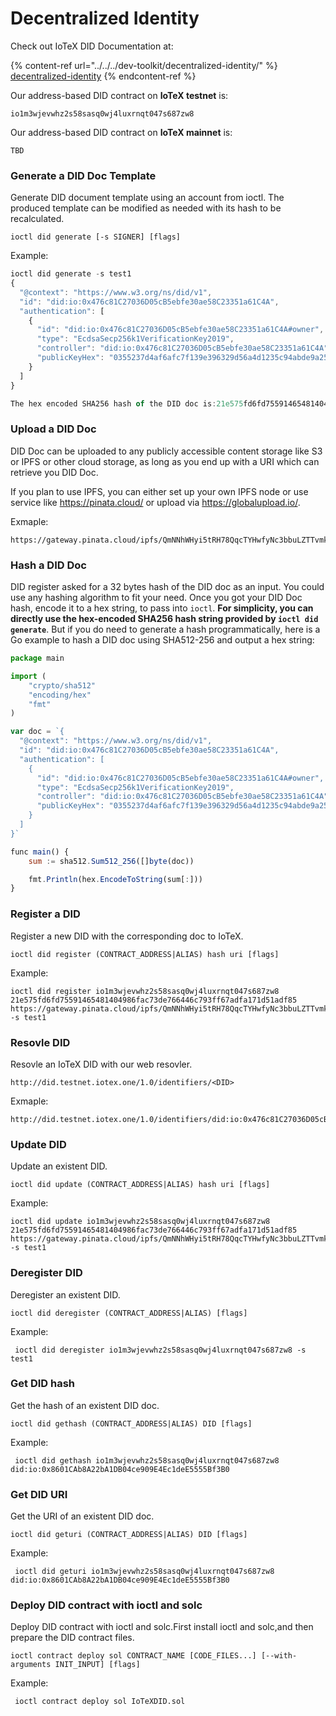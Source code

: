 # Decentralized Identity

Check out IoTeX DID Documentation at:

{% content-ref url="../../../dev-toolkit/decentralized-identity/" %}
[decentralized-identity](../../../dev-toolkit/decentralized-identity/)
{% endcontent-ref %}

Our address-based DID contract on **IoTeX testnet** is:

`io1m3wjevwhz2s58sasq0wj4luxrnqt047s687zw8`

Our address-based DID contract on **IoTeX mainnet** is:

`TBD`

### Generate a DID Doc Template <a href="#generate-a-did-doc-template" id="generate-a-did-doc-template"></a>

Generate DID document template using an account from ioctl. The produced template can be modified as needed with its hash to be recalculated.

```
ioctl did generate [-s SIGNER] [flags]

```

Example:

```javascript
ioctl did generate -s test1
{
  "@context": "https://www.w3.org/ns/did/v1",
  "id": "did:io:0x476c81C27036D05cB5ebfe30ae58C23351a61C4A",
  "authentication": [
    {
      "id": "did:io:0x476c81C27036D05cB5ebfe30ae58C23351a61C4A#owner",
      "type": "EcdsaSecp256k1VerificationKey2019",
      "controller": "did:io:0x476c81C27036D05cB5ebfe30ae58C23351a61C4A",
      "publicKeyHex": "0355237d4af6afc7f139e396329d56a4d1235c94abde9a25782241774c06cccfb6"
    }
  ]
}

The hex encoded SHA256 hash of the DID doc is:21e575fd6fd75591465481404986fac73de766446c793ff67adfa171d51adf85
```

### Upload a DID Doc

DID Doc can be uploaded to any publicly accessible content storage like S3 or IPFS or other cloud storage, as long as you end up with a URI which can retrieve you DID Doc.

If you plan to use IPFS, you can either set up your own IPFS node or use service like https://pinata.cloud/ or upload via https://globalupload.io/.

Exmaple:

```
https://gateway.pinata.cloud/ipfs/QmNNhWHyi5tRH78QqcTYHwfyNc3bbuLZTTvmk3UhWdAWjG
```

### Hash a DID Doc

DID register asked for a 32 bytes hash of the DID doc as an input. You could use any hashing algorithm to fit your need. Once you got your DID Doc hash, encode it to a hex string, to pass into `ioctl`. **For simplicity, you can directly use the hex-encoded SHA256 hash string provided by `ioctl did generate`**. But if you do need to generate a hash programmatically, here is a Go example to hash a DID doc using SHA512-256 and output a hex string:

```javascript
package main

import (
	"crypto/sha512"
	"encoding/hex"
	"fmt"
)

var doc = `{
  "@context": "https://www.w3.org/ns/did/v1",
  "id": "did:io:0x476c81C27036D05cB5ebfe30ae58C23351a61C4A",
  "authentication": [
    {
      "id": "did:io:0x476c81C27036D05cB5ebfe30ae58C23351a61C4A#owner",
      "type": "EcdsaSecp256k1VerificationKey2019",
      "controller": "did:io:0x476c81C27036D05cB5ebfe30ae58C23351a61C4A",
      "publicKeyHex": "0355237d4af6afc7f139e396329d56a4d1235c94abde9a25782241774c06cccfb6"
    }
  ]
}`

func main() {
	sum := sha512.Sum512_256([]byte(doc))

	fmt.Println(hex.EncodeToString(sum[:]))
}
```

### Register a DID <a href="#register-did" id="register-did"></a>

Register a new DID with the corresponding doc to IoTeX.

```
ioctl did register (CONTRACT_ADDRESS|ALIAS) hash uri [flags]

```

Example:

```
ioctl did register io1m3wjevwhz2s58sasq0wj4luxrnqt047s687zw8 21e575fd6fd75591465481404986fac73de766446c793ff67adfa171d51adf85 https://gateway.pinata.cloud/ipfs/QmNNhWHyi5tRH78QqcTYHwfyNc3bbuLZTTvmk3UhWdAWjG -s test1

```

### Resovle DID <a href="#resovle-did" id="resovle-did"></a>

Resovle an IoTeX DID with our web resovler.

```
http://did.testnet.iotex.one/1.0/identifiers/<DID>
```

Exmaple:

```
http://did.testnet.iotex.one/1.0/identifiers/did:io:0x476c81C27036D05cB5ebfe30ae58C23351a61C4A
```

### Update DID <a href="#update-did" id="update-did"></a>

Update an existent DID.

```
ioctl did update (CONTRACT_ADDRESS|ALIAS) hash uri [flags]
```

Example:

```
ioctl did update io1m3wjevwhz2s58sasq0wj4luxrnqt047s687zw8 21e575fd6fd75591465481404986fac73de766446c793ff67adfa171d51adf85 https://gateway.pinata.cloud/ipfs/QmNNhWHyi5tRH78QqcTYHwfyNc3bbuLZTTvmk3UhWdAWjG -s test1
```

### Deregister DID <a href="#deregister-did" id="deregister-did"></a>

Deregister an existent DID.

```
ioctl did deregister (CONTRACT_ADDRESS|ALIAS) [flags]
```

Example:

```
 ioctl did deregister io1m3wjevwhz2s58sasq0wj4luxrnqt047s687zw8 -s test1
```

### Get DID hash

Get the hash of an existent DID doc.

```
ioctl did gethash (CONTRACT_ADDRESS|ALIAS) DID [flags]
```

Example:

```
 ioctl did gethash io1m3wjevwhz2s58sasq0wj4luxrnqt047s687zw8 did:io:0x8601CAb8A22bA1DB04ce909E4Ec1deE5555Bf3B0

```

### Get DID URI <a href="#get-did-uri" id="get-did-uri"></a>

Get the URI of an existent DID doc.

```
ioctl did geturi (CONTRACT_ADDRESS|ALIAS) DID [flags]
```

Example:

```
 ioctl did geturi io1m3wjevwhz2s58sasq0wj4luxrnqt047s687zw8 did:io:0x8601CAb8A22bA1DB04ce909E4Ec1deE5555Bf3B0
```

### Deploy DID contract with ioctl and solc <a href="#deploy-did-contract-with-ioctl-and-solc" id="deploy-did-contract-with-ioctl-and-solc"></a>

Deploy DID contract with ioctl and solc.First install ioctl and solc,and then prepare the DID contract files.

```
ioctl contract deploy sol CONTRACT_NAME [CODE_FILES...] [--with-arguments INIT_INPUT] [flags]
```

Example:

```
 ioctl contract deploy sol IoTeXDID.sol
```
